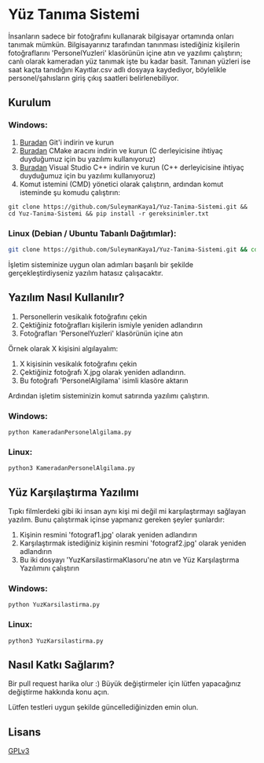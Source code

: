 # Yüz Tanıma Sistemi

İnsanların sadece bir fotoğrafını kullanarak bilgisayar ortamında onları tanımak mümkün. Bilgisayarınız tarafından tanınması istediğiniz kişilerin fotoğraflarını 'PersonelYuzleri' klasörünün içine atın ve yazılımı çalıştırın; canlı olarak kameradan yüz tanımak işte bu kadar basit. Tanınan yüzleri ise saat kaçta tanıdığını Kayıtlar.csv adlı dosyaya kaydediyor, böylelikle personel/şahısların giriş çıkış saatleri belirlenebiliyor.
## Kurulum
### Windows:
1. [Buradan](https://git-scm.com/download/win) Git'i indirin ve kurun
2. [Buradan](https://github.com/Kitware/CMake/releases/download/v3.20.1/cmake-3.20.1-windows-x86_64.msi) CMake aracını indirin ve kurun (C derleyicisine ihtiyaç duyduğumuz için bu yazılımı kullanıyoruz)
3. [Buradan](https://visualstudio.microsoft.com/tr/thank-you-for-downloading-visual-studio-for-cplusplus/?sku=Community&rel=16&rid=30005) Visual Studio C++ indirin ve kurun (C++ derleyicisine ihtiyaç duyduğumuz için bu yazılımı kullanıyoruz) 
4. Komut istemini (CMD) yönetici olarak çalıştırın, ardından komut isteminde şu komudu çalıştırın:
```
git clone https://github.com/SuleymanKaya1/Yuz-Tanima-Sistemi.git && cd Yuz-Tanima-Sistemi && pip install -r gereksinimler.txt
```

### Linux (Debian / Ubuntu Tabanlı Dağıtımlar):

```bash
git clone https://github.com/SuleymanKaya1/Yuz-Tanima-Sistemi.git && cd Yuz-Tanima-Sistemi && sudo apt install cmake g++ && pip3 install -r gereksinimler.txt
```
İşletim sisteminize uygun olan adımları başarılı bir şekilde gerçekleştirdiyseniz yazılım hatasız çalışacaktır.

## Yazılım Nasıl Kullanılır?
1. Personellerin vesikalık fotoğrafını çekin
2. Çektiğiniz fotoğrafları kişilerin ismiyle yeniden adlandırın
3. Fotoğrafları 'PersonelYuzleri' klasörünün içine atın

Örnek olarak X kişisini algılayalım:
1. X kişisinin vesikalık fotoğrafını çekin
2. Çektiğiniz fotoğrafı X.jpg olarak yeniden adlandırın.
3. Bu fotoğrafı 'PersonelAlgilama' isimli klasöre aktarın

Ardından işletim sisteminizin komut satırında yazılımı çalıştırın.
### Windows:
```
python KameradanPersonelAlgilama.py
```
### Linux:
```
python3 KameradanPersonelAlgilama.py
```

## Yüz Karşılaştırma Yazılımı
Tıpkı filmlerdeki gibi iki insan aynı kişi mi değil mi karşılaştırmayı sağlayan yazılım. Bunu çalıştırmak içinse yapmanız gereken şeyler şunlardır:
1. Kişinin resmini 'fotograf1.jpg' olarak yeniden adlandırın
2. Karşılaştırmak istediğiniz kişinin resmini 'fotograf2.jpg' olarak yeniden adlandırın
3. Bu iki dosyayı 'YuzKarsilastirmaKlasoru'ne atın ve Yüz Karşılaştırma Yazılımını çalıştırın
### Windows:
```
python YuzKarsilastirma.py
```
### Linux:
```
python3 YuzKarsilastirma.py
```
## Nasıl Katkı Sağlarım?
Bir pull request harika olur :) Büyük değiştirmeler için lütfen yapacağınız değiştirme hakkında konu açın.

Lütfen testleri uygun şekilde güncellediğinizden emin olun.

## Lisans
[GPLv3](http://www.gnu.org/licenses/gpl-3.0.tr.html)
